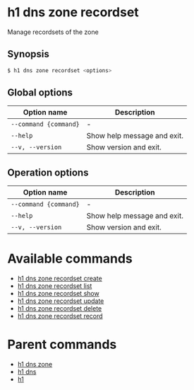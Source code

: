 
# h1 dns zone recordset

Manage recordsets of the zone

## Synopsis

```bash
$ h1 dns zone recordset <options>
```

## Global options

| Option name               | Description                 |
| ------------------------- | --------------------------- |
| ```--command {command}``` | -                           |
| ```--help```              | Show help message and exit. |
| ```--v, --version```      | Show version and exit.      |

## Operation options

| Option name               | Description                 |
| ------------------------- | --------------------------- |
| ```--command {command}``` | -                           |
| ```--help```              | Show help message and exit. |
| ```--v, --version```      | Show version and exit.      |

# Available commands

* [h1 dns zone recordset create](./create/README.md)
* [h1 dns zone recordset list](./list/README.md)
* [h1 dns zone recordset show](./show/README.md)
* [h1 dns zone recordset update](./update/README.md)
* [h1 dns zone recordset delete](./delete/README.md)
* [h1 dns zone recordset record](./record/README.md)

# Parent commands

* [h1 dns zone](./../README.md)
* [h1 dns](./../../README.md)
* [h1](./../../../README.md)
